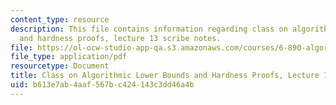 ```yaml
---
content_type: resource
description: This file contains information regarding class on algorithmic lower bounds
  and hardness proofs, lecture 13 scribe notes.
file: https://ol-ocw-studio-app-qa.s3.amazonaws.com/courses/6-890-algorithmic-lower-bounds-fun-with-hardness-proofs-fall-2014/b613e7ab4aaf567bc424143c3dd46a4b_MIT6_890F14_Lec13.pdf
file_type: application/pdf
resourcetype: Document
title: Class on Algorithmic Lower Bounds and Hardness Proofs, Lecture 13 Scribe Notes
uid: b613e7ab-4aaf-567b-c424-143c3dd46a4b
---
```

